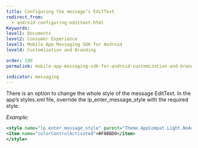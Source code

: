```yaml
---
title: Configuring the message’s EditText
redirect_from:
  - android-configuring-edittext.html
Keywords:
level1: Documents
level2: Consumer Experience
level3: Mobile App Messaging SDK for Android
level4: Customization and Branding

order: 190
permalink: mobile-app-messaging-sdk-for-android-customization-and-branding-configuring-the-message’s-edittext.html

indicator: messaging
---
```


There is an option to change the whole style of the message EditText. In the app’s styles.xml file, override the lp_enter_message_style with the required style.

*Example:*

```xml
<style name="lp_enter_message_style" parent="Theme.AppCompat.Light.NoActionBar">
<item name="colorControlActivated">#F8BBD0</item>
</style>
```
